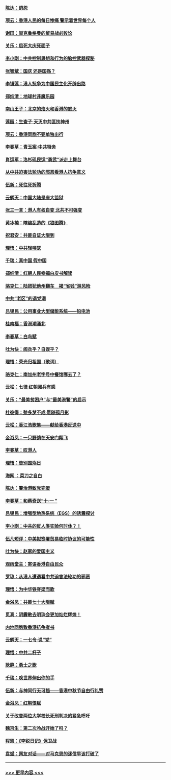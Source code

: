 #### [陈达：鸽怨](../pages/nsc993/n11561879.md?t=10020522) 
#### [项云：香港人民的每日惨痛  警示着世界每个人](../pages/nsc993/n11559273.md?t=10020522) 
#### [谢田：驳克鲁格曼的贸易战必败论](../pages/nsc993/n11555840.md?t=10020522) 
#### [关乐：启死大庆死面子](../pages/nsc993/n11556823.md?t=10020522) 
#### [李小刚：中共控制思想和行为的脑控武器探秘](../pages/nsc993/n11556776.md?t=10020522) 
#### [张智斌：国庆  还是国殇？](../pages/nsc993/n11556617.md?t=10020522) 
#### [李镇莲：港人抗争为中国民主化开辟出路](../pages/nsc993/n11556570.md?t=10020522) 
#### [郑纯清：地球村非魔乐园](../pages/nsc993/n11555415.md?t=10020522) 
#### [南山王子：北京的焰火和香港的怒火](../pages/nsc993/n11555318.md?t=10020522) 
#### [莲园：生查子·天灭中共匡扶神州](../pages/nsc993/n11555302.md?t=10020522) 
#### [项云：香港同胞不要单独出行](../pages/nsc993/n11555276.md?t=10020522) 
#### [李春草：青玉案‧中共特务](../pages/nsc993/n11552356.md?t=10020522) 
#### [肖运军：洛杉矶民运“勇武”派走上舞台](../pages/nsc993/n11551595.md?t=10020522) 
#### [从中共迫害法轮功的邪恶看港人抗争意义](../pages/nsc993/n11540858.md?t=10020522) 
#### [伍新：死往死折腾](../pages/nsc993/n11550174.md?t=10020522) 
#### [云鹤天：中国大陆是座大监狱](../pages/nsc993/n11550155.md?t=10020522) 
#### [张三一言：港人有权自变 北共不可强变](../pages/nsc993/n11550132.md?t=10020522) 
#### [黄冰楠：瞎编乱造的《狼图腾》](../pages/nsc993/n11550082.md?t=10020522) 
#### [祝君安：共匪自证大限到](../pages/nsc993/n11550041.md?t=10020522) 
#### [理悟：中共轻嘚瑟](../pages/nsc993/n11547978.md?t=10020522) 
#### [千瑞：真中国 假中国](../pages/nsc993/n11547865.md?t=10020522) 
#### [郑纯清：红朝人民幸福白皮书解读](../pages/nsc993/n11547499.md?t=10020522) 
#### [骆克仁：陆团犹他州翻车　揭“省钱”游风险](../pages/nsc993/n11546977.md?t=10020522) 
#### [中共“老区”的退党潮](../pages/nsc993/n11545995.md?t=10020522) 
#### [吕锡民：公用事业大型储能系统——铅电池](../pages/nsc993/n11545701.md?t=10020522) 
#### [桂南福：香港潮涌北](../pages/nsc993/n11545682.md?t=10020522) 
#### [李春草：白鸟赋](../pages/nsc993/n11545663.md?t=10020522) 
#### [吐为快：阅兵乎？自娱乎？](../pages/nsc993/n11545625.md?t=10020522) 
#### [理悟：荣光归祖国（歌词）](../pages/nsc993/n11545616.md?t=10020522) 
#### [骆克仁：南加州老字号中餐馆哪去了？](../pages/nsc993/n11545120.md?t=10020522) 
#### [云松：七律 红朝阅兵有感](../pages/nsc993/n11542394.md?t=10020522) 
#### [关乐：“最美贫困户”与“最美港警”的启示](../pages/nsc993/n11542252.md?t=10020522) 
#### [杜彼得：愁多梦不成 愿随孤月影](../pages/nsc993/n11540296.md?t=10020522) 
#### [云松：香江浩歌集——献给香港反送中](../pages/nsc993/n11540149.md?t=10020522) 
#### [金浴凤：一只野鸽在天安门翔飞](../pages/nsc993/n11540280.md?t=10020522) 
#### [李春草：叹港人](../pages/nsc993/n11540119.md?t=10020522) 
#### [理悟：告别国殇日](../pages/nsc993/n11539610.md?t=10020522) 
#### [海网 ：菜刀之自白](../pages/nsc993/n11539597.md?t=10020522) 
#### [陈达：警治港致党完蛋](../pages/nsc993/n11538127.md?t=10020522) 
#### [李春草：和蔡奇送“十·一 ”](../pages/nsc993/n11537810.md?t=10020522) 
#### [吕锡民：增强型地热系统（EGS）的诱震探讨](../pages/nsc993/n11537765.md?t=10020522) 
#### [李小刚：中共的反人类实验何时休？！](../pages/nsc993/n11537669.md?t=10020522) 
#### [伍凡短评：中美拟签署贸易临时协议的可能性](../pages/nsc993/n11536773.md?t=10020522) 
#### [吐为快：赵家的爱国主义](../pages/nsc993/n11536750.md?t=10020522) 
#### [观雨堂主：寄语香港自由民众](../pages/nsc993/n11536735.md?t=10020522) 
#### [罗琼：从港人遭遇看中共迫害法轮功的邪恶](../pages/nsc993/n11507862.md?t=10020522) 
#### [理悟：为中华铁脊梁而歌](../pages/nsc993/n11534458.md?t=10020522) 
#### [金浴凤：共匪七十大限赋](../pages/nsc993/n11534434.md?t=10020522) 
#### [觅真：阴霾散去明珠会更加灿烂辉煌！](../pages/nsc993/n11531858.md?t=10020522) 
#### [内地同胞致香港抗争者书](../pages/nsc993/n11531645.md?t=10020522) 
#### [云鹤天：一七令‧说“党”](../pages/nsc993/n11529099.md?t=10020522) 
#### [理悟：中共二杆子](../pages/nsc993/n11529046.md?t=10020522) 
#### [耿静：勇士之歌](../pages/nsc993/n11527562.md?t=10020522) 
#### [千瑞：唤世界伸出你的手](../pages/nsc993/n11526942.md?t=10020522) 
#### [伍新：与神同行无可挡——香港中秋节自由行礼赞](../pages/nsc993/n11526801.md?t=10020522) 
#### [金浴凤：红朝恨赋](../pages/nsc993/n11524312.md?t=10020522) 
#### [关于改变两位大学校长死刑判决的紧急呼吁](../pages/nsc993/n11524103.md?t=10020522) 
#### [魏京生：第二次冷战开始了吗？](../pages/nsc993/n11524023.md?t=10020522) 
#### [程凯：《李锐日记》保卫战](../pages/nsc993/n11522922.md?t=10020522) 
#### [袁斌：网友对话——对马克思的迷信早该打破了](../pages/nsc993/n11522561.md?t=10020522) 

----
#### [ >>> 更早内容 <<< ](../indexes/nsc993-earlier.md)
